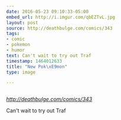 ```yaml
---
date: 2016-05-23 09:10:33-05:00
embed_url: http://i.imgur.com/qbEZTvL.jpg
layout: post
source: http://deathbulge.com/comics/343
tags:
- comic
- pokemon
- humor
text: Can't wait to try out Traf
timestamp: 1464012633
title: "New Pok\xE9mon"
type: image

---
```

<img src="http://i.imgur.com/qbEZTvL.jpg" alt="" />

<cite>http://deathbulge.com/comics/343</cite>

Can't wait to try out Traf